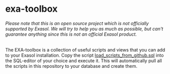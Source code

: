 # exa-toolbox
###### Please note that this is an open source project which is *not officially supported* by Exasol. We will try to help you as much as possible, but can't guarantee anything since this is not an official Exasol product.

The EXA-toolbox is a collection of useful scripts and views that you can add to your Exasol installation. Copy the script [load_scripts_from_github.sql](load_scripts_from_github.sql) into the SQL-editor of your choice and execute it. This will automatically pull all the scripts in this repository to your database and create them.
